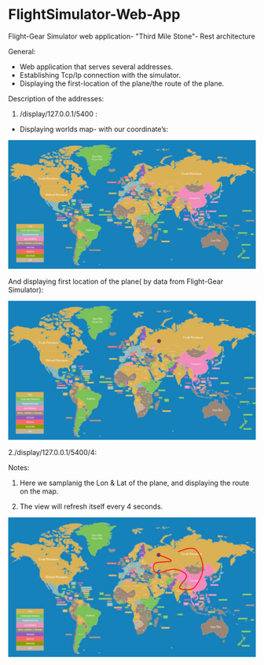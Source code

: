 # FlightSimulator-Web-App
Flight-Gear Simulator web application- "Third Mile Stone"- Rest architecture 

General:
  * Web application that serves several addresses.
  * Establishing Tcp/Ip connection with the simulator.
  * Displaying the first-location of the plane/the route of the plane.
  
  
  Description of the addresses:
  
  1. /display/127.0.0.1/5400 :
  
  -	Displaying worlds map- with our coordinate’s:
  
  ![](export-map-share.png)
  
   And displaying first location of the plane( by data from Flight-Gear Simulator):
   
   ![](pic1.png)
  
  2./display/127.0.0.1/5400/4:
  
  Notes:
  
  1. Here we samplanig the Lon & Lat of the plane, and displaying the route on the map.
  
  2. The view will refresh itself every 4 seconds.
  
  ![](pic2.png)
  
  


